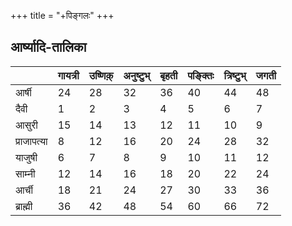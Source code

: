 +++
title = "+पिङ्गलः"
+++

## आर्ष्यादि-तालिका

| | गायत्री | उष्णिक़् | अनुष्टुभ् | बृहती | पङ्क्तिः | त्रिष्टुभ् | जगती |
|---|---|---|---|---|---|---|---|
| आर्षी | 24 | 28 | 32 | 36 | 40 | 44 | 48 |
| दैवी | 1 | 2 | 3 | 4 | 5 | 6 | 7 |
| आसुरी | 15 | 14 | 13 | 12 | 11 | 10 | 9 |
| प्राजापत्या | 8 | 12 | 16 | 20 | 24 | 28 | 32 |
| याजुषी | 6 | 7 | 8 | 9 | 10 | 11 | 12 |
| साम्नी | 12 | 14 | 16 | 18 | 20 | 22 | 24 |
| आर्ची | 18 | 21 | 24 | 27 | 30 | 33 | 36 |
| ब्राह्मी | 36 | 42 | 48 | 54 | 60 | 66 | 72 |